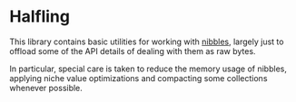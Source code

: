 # Halfling
This library contains basic utilities for working with [nibbles](https://en.wikipedia.org/wiki/Nibble), largely just to offload some of the API details of dealing with them as raw bytes.

In particular, special care is taken to reduce the memory usage of nibbles, applying niche value optimizations and compacting some collections whenever possible.

